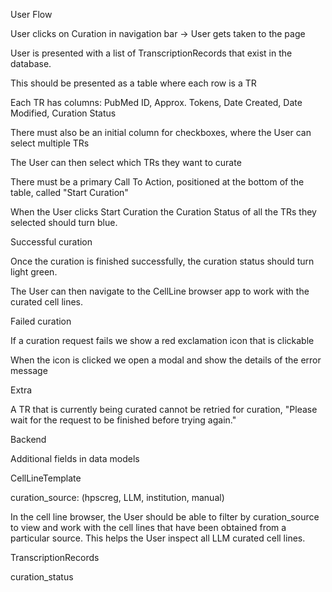 User Flow

User clicks on Curation in navigation bar -> User gets taken to the page

User is presented with a list of TranscriptionRecords that exist in the database.

This should be presented as a table where each row is a TR

Each TR has columns: PubMed ID, Approx. Tokens, Date Created, Date Modified, Curation Status

There must also be an initial column for checkboxes, where the User can select multiple TRs

The User can then select which TRs they want to curate

There must be a primary Call To Action, positioned at the bottom of the table, called "Start Curation"

When the User clicks Start Curation the Curation Status of all the TRs they selected should turn blue.

Successful curation

Once the curation is finished successfully, the curation status should turn light green.

The User can then navigate to the CellLine browser app to work with the curated cell lines.

Failed curation 

If a curation request fails we show a red exclamation icon that is clickable 

When the icon is clicked we open a modal and show the details of the error message

Extra

A TR that is currently being curated cannot be retried for curation, "Please wait for the request to be finished before trying again."

Backend

Additional fields in data models 

CellLineTemplate

curation_source: (hpscreg, LLM, institution, manual)

In the cell line browser, the User should be able to filter by curation_source to view and work with the cell lines that have been obtained from a particular source. This helps the User inspect all LLM curated cell lines.

TranscriptionRecords

curation_status

